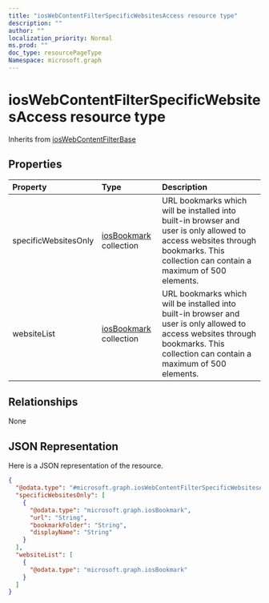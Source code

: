 ```yaml
---
title: "iosWebContentFilterSpecificWebsitesAccess resource type"
description: ""
author: ""
localization_priority: Normal
ms.prod: ""
doc_type: resourcePageType
Namespace: microsoft.graph
---
```



# iosWebContentFilterSpecificWebsitesAccess resource type




Inherits from [iosWebContentFilterBase](../resources/iosWebContentFilterBase.md)

## Properties
|Property|Type|Description|
|:---|:---|:---|
|specificWebsitesOnly|[iosBookmark](../resources/iosBookmark.md) collection|URL bookmarks which will be installed into built-in browser and user is only allowed to access websites through bookmarks. This collection can contain a maximum of 500 elements.|
|websiteList|[iosBookmark](../resources/iosBookmark.md) collection|URL bookmarks which will be installed into built-in browser and user is only allowed to access websites through bookmarks. This collection can contain a maximum of 500 elements.|

## Relationships
None

## JSON Representation
Here is a JSON representation of the resource.
<!-- {
  "blockType": "resource",
  "@odata.type": "microsoft.graph.iosWebContentFilterSpecificWebsitesAccess"
}
-->
``` json
{
  "@odata.type": "#microsoft.graph.iosWebContentFilterSpecificWebsitesAccess",
  "specificWebsitesOnly": [
    {
      "@odata.type": "microsoft.graph.iosBookmark",
      "url": "String",
      "bookmarkFolder": "String",
      "displayName": "String"
    }
  ],
  "websiteList": [
    {
      "@odata.type": "microsoft.graph.iosBookmark"
    }
  ]
}
```

